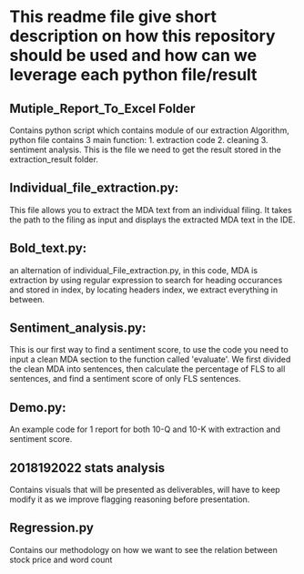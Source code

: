 # This readme file give short description on how this repository should be used and how can we leverage each python file/result

## Mutiple_Report_To_Excel Folder
Contains python script which contains module of our extraction Algorithm, python file contains 3 main function: 1. extraction code 2. cleaning 3. sentiment analysis. This is the file we need to get the result stored in the extraction_result folder.

## Individual_file_extraction.py:

This file allows you to extract the MDA text from an individual filing. It takes the path to the filing as input and displays the extracted MDA text in the IDE.

## Bold_text.py:
an alternation of individual_File_extraction.py, in this code, MDA is extraction by using regular expression to search for heading occurances and stored in index, by locating headers index, we extract everything in between.

## Sentiment_analysis.py:

This is our first way to find a sentiment score, to use the code you need to input a clean MDA section to the function called 'evaluate'.
We first divided the clean MDA into sentences, then calculate the percentage of FLS to all sentences, and find a sentiment score of only FLS sentences.


## Demo.py:

An example code for 1 report for both 10-Q and 10-K with extraction and sentiment score.

## 2018192022 stats analysis

Contains visuals that will be presented as deliverables, will have to keep modify it as we improve flagging reasoning before presentation.

## Regression.py
Contains our methodology on how we want to see the relation between stock price and word count
